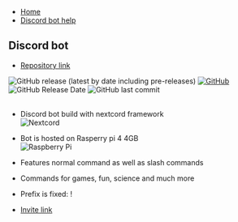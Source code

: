 - [Home](/index)
- [Discord bot help](bot_help)

## Discord bot

- [Repository link](https://github.com/Medochikita/Discord-bot)

![GitHub release (latest by date including pre-releases)](https://img.shields.io/github/v/release/Medochikita/Discord-bot?include_prereleases&style=for-the-badge) [![GitHub](https://img.shields.io/github/license/Medochikita/Discord-bot?style=for-the-badge)](https://github.com/Medochikita/Discord-bot/blob/main/LICENSE.md) ![GitHub Release Date](https://img.shields.io/github/release-date/Medochikita/Discord-bot?style=for-the-badge) ![GitHub last commit](https://img.shields.io/github/last-commit/Medochikita/Discord-bot?style=for-the-badge)
<br>
<br>

- Discord bot build with nextcord framework <br>
![Nextcord](https://badgen.net/badge/icon/Nextcord?icon=https://nextcord.dev/icon.svg&label&scale=1.5&style=for-the-badge)

- Bot is hosted on Rasperry pi 4 4GB <br>
![Raspberry Pi](https://img.shields.io/badge/-RaspberryPi-C51A4A?style=for-the-badge&logo=Raspberry-Pi)

- Features normal command as well as slash commands

- Commands for games, fun, science and much more

- Prefix is fixed: !

- [Invite link](https://discord.com/api/oauth2/authorize?client_id=842061459155320873&permissions=1643898207444&scope=bot%20applications.commands)
